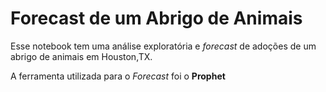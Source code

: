 # Forecast de um Abrigo de Animais 

Esse notebook tem uma análise exploratória e *forecast* de adoções de um abrigo de animais em Houston,TX.

A ferramenta utilizada para o *Forecast* foi o **Prophet** 
